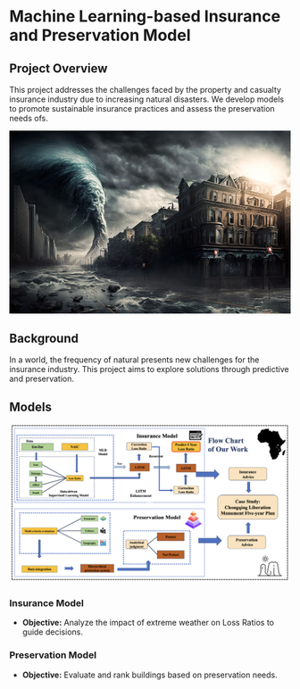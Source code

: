 # Machine Learning-based Insurance and Preservation Model
## Project Overview
This project addresses the challenges faced by the property and casualty insurance industry due to increasing natural disasters. We develop models to promote sustainable insurance practices and assess the preservation needs ofs.

![示例图片](background2.jpg)

## Background
In a world, the frequency of natural presents new challenges for the insurance industry. This project aims to explore solutions through predictive and preservation.

## Models

![示例图片](flow.png)

### Insurance Model
- **Objective:** Analyze the impact of extreme weather on Loss Ratios to guide decisions.

### Preservation Model
- **Objective:** Evaluate and rank buildings based on preservation needs.

